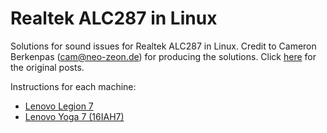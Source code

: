 # Realtek ALC287 in Linux

Solutions for sound issues for Realtek ALC287 in Linux.
Credit to Cameron Berkenpas (cam@neo-zeon.de) for producing the solutions. 
Click [here](https://bugzilla.kernel.org/show_bug.cgi?id=208555) for the original posts.

Instructions for each machine:
* [Lenovo Legion 7](lenovo-legion)
* [Lenovo Yoga 7 (16IAH7)](lenovo-yoga7)
